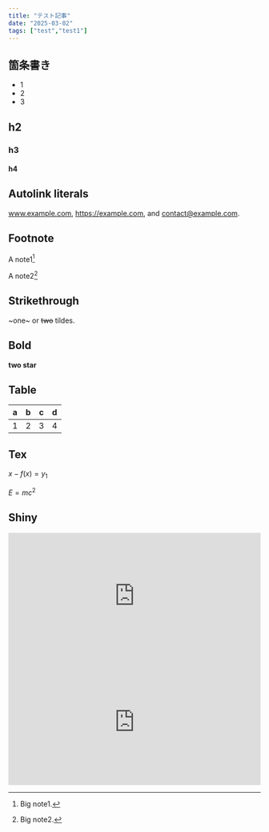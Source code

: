 ```yaml
---
title: "テスト記事"
date: "2025-03-02"
tags: ["test","test1"]
---
```


## 箇条書き

- 1
- 2
- 3

## h2

### h3

#### h4

## Autolink literals

www.example.com, https://example.com, and contact@example.com.

## Footnote

A note1[^1]

A note2[^2]

## Strikethrough

~one~ or ~~two~~ tildes.

## Bold

**two star**

## Table

| a | b | c | d |
| - | - | - | - |
| 1 | 2 | 3 | 4 |

## Tex

$x-f(x)=y_1$

$E=mc^2$

[^1]: Big note1.
[^2]: Big note2.

## Shiny

<iframe src="http://localhost:3838/sample-apps/hello" style="width: 100%; height: auto; aspect-ratio: 2 / 1; border: none;"></iframe>

<iframe src="http://localhost:3838/app" style="width: 100%; height: auto; aspect-ratio: 2 / 1; border: none;"></iframe>
